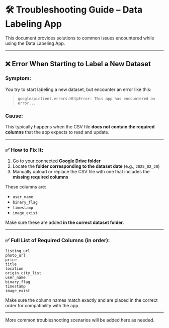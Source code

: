 
# 🛠️ Troubleshooting Guide – Data Labeling App

This document provides solutions to common issues encountered while using the Data Labeling App.

---

## ❌ Error When Starting to Label a New Dataset

### Symptom:
You try to start labeling a new dataset, but encounter an error like this:

> `googleapiclient.errors.HttpError: This app has encountered an error...`

### Cause:
This typically happens when the CSV file **does not contain the required columns** that the app expects to read and update.

---

### ✅ How to Fix It:

1. Go to your connected **Google Drive folder**
2. Locate the **folder corresponding to the dataset date** (e.g., `2025_02_20`)
3. Manually upload or replace the CSV file with one that includes the **missing required columns**

These columns are:

- `user_name`  
- `binary_flag`  
- `timestamp`  
- `image_exist`  

Make sure these are added **in the correct dataset folder**.

---

### ✅ Full List of Required Columns (in order):

```
listing_url
photo_url
price
title
location
origin_city_list
user_name
binary_flag
timestamp
image_exist
```

Make sure the column names match exactly and are placed in the correct order for compatibility with the app.

---

More common troubleshooting scenarios will be added here as needed.
